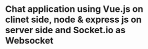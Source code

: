 # Chat application using Vue.js on clinet side, node & express js on server side and Socket.io as Websocket
